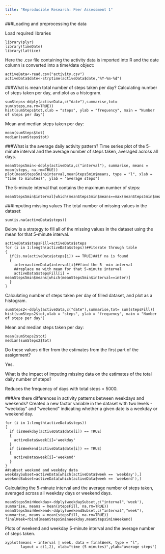 ```yaml
---
title: "Reproducible Research: Peer Assessment 1"
---
```

###Loading and preprocessing the data

Load required libraries
```{r}
library(plyr)
library(timeDate)
library(lattice) 
```
Here the .csv file containing the activity data is imported into R and the date column is converted into a time/date object:

```{r}
activeData<-read.csv("activity.csv")
activeData$date<-strptime(activeData$date,"%Y-%m-%d")
```
###What is mean total number of steps taken per day?
Calculating number of steps taken per day, and plot as a histogram.
```{r}
sumSteps<-ddply(activeData,c("date"),summarise,tot= sum(steps,na.rm=TRUE))
hist(sumSteps$tot,xlab = "steps", ylab = "frequency", main = "Number of steps per day")
```

Mean and median steps taken per day:
```{r}
mean(sumSteps$tot)
median(sumSteps$tot)
```
###What is the average daily activity pattern?
Time series plot of the 5-minute interval and the average number of steps taken, averaged across all days.
```{r}
meanSteps5min<-ddply(activeData,c("interval"), summarise, means = mean(steps, na.rm=TRUE))
plot(meanSteps5min$interval,meanSteps5min$means, type = "l", xlab = "time (5 minutes)", ylab = "average steps")
```

The 5-minute interval that contains the maximum number of steps:
```{r}
meanSteps5min$interval[which(meanSteps5min$means==max(meanSteps5min$means))]
```

###Imputing missing values
The total number of missing values in the dataset:
```{r}
sum(is.na(activeData$steps))
```
Below is a strategy to fill all of the missing values in the dataset using the mean for that 5-minute interval.
```{r}
activeData$stepsFill=activeData$steps
for (i in 1:length(activeData$steps))##iterate through table
{
  if(is.na(activeData$steps[i]) == TRUE)##if na is found
  {
    inter=activeData$interval[i]##find the 5 -min interval
    ##replace na with mean for that 5-minute interval
    activeData$stepsFill[i] = meanSteps5min$means[which(meanSteps5min$interval==inter)]
  }
}
```
Calculating number of steps taken per day of filled dataset, and plot as a histogram.
```{r}
sumSteps2<-ddply(activeData,c("date"),summarise,tot= sum(stepsFill))
hist(sumSteps2$tot,xlab = "steps", ylab = "frequency", main = "Number of steps per day")
```

Mean and median steps taken per day:
```{r}
mean(sumSteps2$tot)
median(sumSteps2$tot)
```
Do these values differ from the estimates from the first part of the assignment?

Yes.

What is the impact of imputing missing data on the estimates of the total daily number of steps?

Reduces the frequency of days with total steps < 5000.

###Are there differences in activity patterns between weekdays and weekends?
Created a new factor variable in the dataset with two levels - "weekday" and "weekend" indicating whether a given date is a weekday or weekend day.
```{r}
for (i in 1:length(activeData$steps))
{
  if (isWeekday(activeData$date[i]) == TRUE)
  {
    activeData$week[i]='weekday'
  }
  if (isWeekend(activeData$date[i]) == TRUE)
  {
    activeData$week[i]='weekend'
  }
}
##subset weekend and weekday data
weekdaySubset=activeData[which(activeData$week == 'weekday'),]
weekendSubset=activeData[which(activeData$week == 'weekend'),]
```
Calculating the 5-minute interval and the average number of steps taken, averaged across all weekday days or weekend days.
```{r}
meanSteps5minWeekday<-ddply(weekdaySubset,c("interval",'week'), summarise, means = mean(stepsFill, na.rm=TRUE))
meanSteps5minWeekend<-ddply(weekendSubset,c("interval","week"), summarise, means = mean(stepsFill, na.rm=TRUE))
finalWeek=rbind(meanSteps5minWeekday,meanSteps5minWeekend)
```
Plots of weekend and weekday 5-minute interval and the average number of steps taken.
```{r}
xyplot(means ~ interval | week, data = finalWeek, type = "l",
       layout = c(1,2), xlab="time (5 minutes)",ylab="average steps")
```